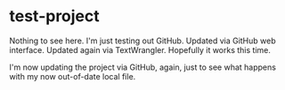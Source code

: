 test-project
============

Nothing to see here. I'm just testing out GitHub.
Updated via GitHub web interface.
Updated again via TextWrangler. Hopefully it works this time.

I'm now updating the project via GitHub, again, just to see what happens with my now out-of-date local file.
